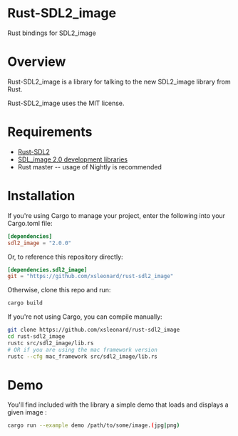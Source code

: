 Rust-SDL2_image
===============

Rust bindings for SDL2_image

# Overview

Rust-SDL2_image is a library for talking to the new SDL2_image library from Rust.

Rust-SDL2_image uses the MIT license.

# Requirements

* [Rust-SDL2](https://github.com/AngryLawyer/rust-sdl2)
* [SDL_image 2.0 development libraries](https://www.libsdl.org/projects/SDL_image/)
* Rust master -- usage of Nightly is recommended

# Installation

If you're using Cargo to manage your project, enter the following into your
Cargo.toml file:

```toml
[dependencies]
sdl2_image = "2.0.0"
```

Or, to reference this repository directly:

```toml
[dependencies.sdl2_image]
git = "https://github.com/xsleonard/rust-sdl2_image"
```

Otherwise, clone this repo and run:

```bash
cargo build
```

If you're not using Cargo, you can compile manually:

```bash
git clone https://github.com/xsleonard/rust-sdl2_image
cd rust-sdl2_image
rustc src/sdl2_image/lib.rs
# OR if you are using the mac framework version
rustc --cfg mac_framework src/sdl2_image/lib.rs
```

# Demo
You'll find included with the library a simple demo that loads and displays
a given image :

```bash
cargo run --example demo /path/to/some/image.(jpg|png)
```
